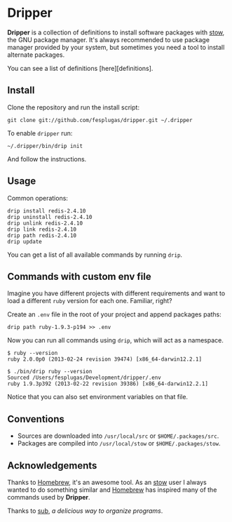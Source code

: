 Dripper
=======

**Dripper** is a collection of definitions to install software packages
with [stow], the GNU package manager. It's always recommended to use
package manager provided by your system, but sometimes you need a tool
to install alternate packages.

You can see a list of definitions [here][definitions].


Install
-------

Clone the repository and run the install script:

    git clone git://github.com/fesplugas/dripper.git ~/.dripper

To enable `dripper` run:

    ~/.dripper/bin/drip init

And follow the instructions.


Usage
-----

Common operations:

    drip install redis-2.4.10
    drip uninstall redis-2.4.10
    drip unlink redis-2.4.10
    drip link redis-2.4.10
    drip path redis-2.4.10
    drip update

You can get a list of all available commands by running `drip`.


Commands with custom env file
-----------------------------

Imagine you have different projects with different requirements and
want to load a different `ruby` version for each one. Familiar, right?

Create an `.env` file in the root of your project and append packages
paths:

    drip path ruby-1.9.3-p194 >> .env

Now you can run all commands using `drip`, which will act as a namespace.

    $ ruby --version
    ruby 2.0.0p0 (2013-02-24 revision 39474) [x86_64-darwin12.2.1]

    $ ./bin/drip ruby --version
    Sourced /Users/fesplugas/Development/dripper/.env
    ruby 1.9.3p392 (2013-02-22 revision 39386) [x86_64-darwin12.2.1]

Notice that you can also set environment variables on that file.


Conventions
-----------

- Sources are downloaded into `/usr/local/src` or `$HOME/.packages/src`.
- Packages are compiled into `/usr/local/stow` or `$HOME/.packages/stow`.


Acknowledgements
----------------

Thanks to [Homebrew], it's an awesome tool. As an [stow] user I
always wanted to do something similar and [Homebrew] has inspired
many of the commands used by **Dripper**.

Thanks to [sub], *a delicious way to organize programs*.

[stow]: http://www.gnu.org/s/stow/
[Homebrew]: https://github.com/mxcl/homebrew
[sub]: https://github.com/37signals/sub
